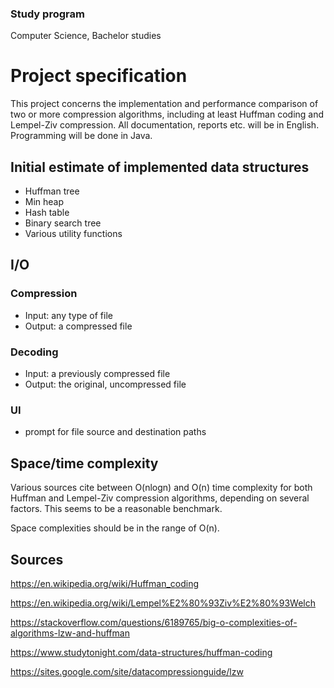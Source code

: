 ### Study program
Computer Science, Bachelor studies

# Project specification
This project concerns the implementation and performance comparison of two or more compression algorithms, including at least Huffman coding and Lempel-Ziv compression.
All documentation, reports etc. will be in English. Programming will be done in Java.

## Initial estimate of implemented data structures
* Huffman tree
* Min heap
* Hash table
* Binary search tree
* Various utility functions

## I/O
### Compression
* Input: any type of file
* Output: a compressed file

### Decoding
* Input: a previously compressed file
* Output: the original, uncompressed file

### UI
* prompt for file source and destination paths

## Space/time complexity
Various sources cite between O(nlogn) and O(n) time complexity for both Huffman and Lempel-Ziv compression algorithms, depending on several factors. This seems to be
a reasonable benchmark.

Space complexities should be in the range of O(n). 

## Sources
https://en.wikipedia.org/wiki/Huffman_coding

https://en.wikipedia.org/wiki/Lempel%E2%80%93Ziv%E2%80%93Welch

https://stackoverflow.com/questions/6189765/big-o-complexities-of-algorithms-lzw-and-huffman

https://www.studytonight.com/data-structures/huffman-coding

https://sites.google.com/site/datacompressionguide/lzw
